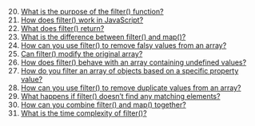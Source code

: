 20. [What is the purpose of the filter() function?](./20.%20What%20is%20the%20purpose%20of%20the%20filter()%20function.md)  
21. [How does filter() work in JavaScript?](./21.%20How%20does%20filter()%20work%20in%20JavaScript.md)  
22. [What does filter() return?](./22.%20What%20does%20filter()%20return.md)  
23. [What is the difference between filter() and map()?](./23.%20What%20is%20the%20difference%20between%20filter()%20and%20map().md)  
24. [How can you use filter() to remove falsy values from an array?](./24.%20How%20can%20you%20use%20filter()%20to%20remove%20falsy%20values%20from%20an%20array.md)  
25. [Can filter() modify the original array?](./25.%20Can%20filter()%20modify%20the%20original%20array.md)  
26. [How does filter() behave with an array containing undefined values?](./26.%20How%20does%20filter()%20behave%20with%20an%20array%20containing%20undefined%20values.md)  
27. [How do you filter an array of objects based on a specific property value?](./27.%20How%20do%20you%20filter%20an%20array%20of%20objects%20based%20on%20a%20specific%20property%20value.md)  
28. [How can you use filter() to remove duplicate values from an array?](./28.%20How%20can%20you%20use%20filter()%20to%20remove%20duplicate%20values%20from%20an%20array.md)  
29. [What happens if filter() doesn’t find any matching elements?](./29.%20What%20happens%20if%20filter()%20doesn’t%20find%20any%20matching%20elements.md)  
30. [How can you combine filter() and map() together?](./30.%20How%20can%20you%20combine%20filter()%20and%20map()%20together.md)  
31. [What is the time complexity of filter()?](./31.%20What%20is%20the%20time%20complexity%20of%20filter().md)  
